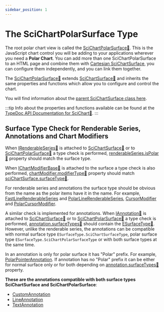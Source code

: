 ```yaml
---
sidebar_position: 1
---
```


# The SciChartPolarSurface Type

The root polar chart view is called the [SciChartPolarSurface:blue_book:](https://www.scichart.com/documentation/js/v4/typedoc/classes/scichartpolarsurface.html). This is the JavaScript chart control you will be adding to your applications wherever you need a **Polar Chart**. You can add more than one SciChartPolarSurface to an HTML page and combine them with [Cartesian SciChartSurface](/docs/2d-charts/surface/scichart-surface-type-overview), you can configure them independently, and you can link them together.

The [SciChartPolarSurface:blue_book:](https://www.scichart.com/documentation/js/v4/typedoc/classes/scichartpolarsurface.html) extends [SciChartSurface:blue_book:](https://www.scichart.com/documentation/js/v4/typedoc/classes/scichartsurface.html) and inherits the same properties and functions which allow you to configure and control the chart.

You will find information about the [parent SciChartSurface class here](/docs/2d-charts/surface/scichart-surface-type-overview).

:::tip
Info about the properties and functions available can be found at the [TypeDoc API Documentation for SciChart:blue_book:](https://www.scichart.com/documentation/js/v4/typedoc/index.html).
:::


## Surface Type Check for Renderable Series, Annotations and Chart Modifiers

When [IRenderableSeries:blue_book:](https://www.scichart.com/documentation/js/v4/typedoc/interfaces/irenderableseries.html) is attached to [SciChartSurface:blue_book:](https://www.scichart.com/documentation/js/v4/typedoc/classes/scichartsurface.html) or to [SciChartPolarSurface:blue_book:](https://www.scichart.com/documentation/js/v4/typedoc/classes/scichartpolarsurface.html) a type check is performed, [renderableSeries.isPolar:blue_book:](https://www.scichart.com/documentation/js/v4/typedoc/interfaces/irenderableseries.html#ispolar) property should match the surface type.

When [IChartModifierBase:blue_book:](https://www.scichart.com/documentation/js/v4/typedoc/interfaces/ichartmodifierbase.html) is attached to the surface a type check is also performed, [chartModifier.modifierType:blue_book:](https://www.scichart.com/documentation/js/v4/typedoc/interfaces/ichartmodifierbase.html#modifiertype) property should match [sciChartSurface.surfaceType:blue_book:](https://www.scichart.com/documentation/js/v4/typedoc/classes/scichartsurface.html#surfacetype).

For renderable series and annotations the surface type should be obvious from the name as the polar items have it in the name. For example, [FastLineRenderableSeries](/docs/2d-charts/chart-types/fast-line-renderable-series) and [PolarLineRenderableSeries](/docs/2d-charts/chart-types/polar-line-renderable-series), [CursorModifier](/docs/2d-charts/chart-modifier-api/cursor-modifier/cursor-modifier-overview) and [PolarCursorModifier](/docs/2d-charts/chart-modifier-api/polar-modifiers/polar-cursor-modifier).

A similar check is implemented for annotations. When [IAnnotation:blue_book:](https://www.scichart.com/documentation/js/v4/typedoc/interfaces/iannotation.html) is attached to [SciChartSurface:blue_book:](https://www.scichart.com/documentation/js/v4/typedoc/classes/scichartsurface.html) or to [SciChartPolarSurface:blue_book:](https://www.scichart.com/documentation/js/v4/typedoc/classes/scichartpolarsurface.html) a type check is performed, [annotation.surfaceTypes:blue_book:](https://www.scichart.com/documentation/js/v4/typedoc/interfaces/iannotation.html#surfacetypes) should contain the [ESurfaceType:blue_book:](https://www.scichart.com/documentation/js/v4/typedoc/enums/esurfacetype.html). However, unlike the renderable series, the annotations can be compatible with normal surface type `ESurfaceType.SciChartSurfaceType`, polar surface type `ESurfaceType.SciChartPolarSurfaceType` or with both surface types at the same time.

In an annotation is only for polar surface it has "Polar" prefix. For example, [PolarPointerAnnotation](/docs/2d-charts/annotations-api/polar-pointer-annotation). If annotation has no "Polar" prefix it can be either for normal surface only or for both depending on  [annotation.surfaceTypes:blue_book:](https://www.scichart.com/documentation/js/v4/typedoc/interfaces/iannotation.html#surfacetypes) property.

**These are the annotations compatible with both surface types SciChartSurface and SciChartPolarSurface**:

- [CustomAnnotation](/docs/2d-charts/annotations-api/custom-annotation)
- [LineAnnotation](/docs/2d-charts/annotations-api/line-annotation)
- [TextAnnotation](/docs/2d-charts/annotations-api/text-annotation)


